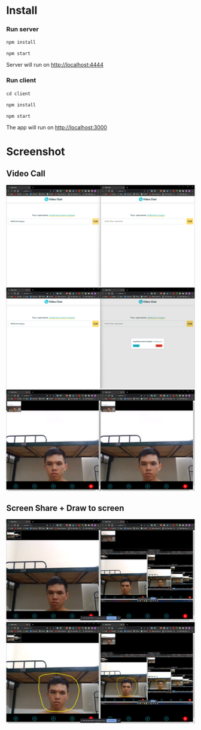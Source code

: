 # Install

### Run server

```
npm install
```

```
npm start
```

Server will run on [http://localhost:4444](http://localhost:4444)

### Run client

```
cd client
```

```
npm install
```

```
npm start
```

The app will run on [http://localhost:3000](http://localhost:3000)

# Screenshot

## Video Call

<img src="https://raw.githubusercontent.com/dnloster/Screen-Sharing-/master/screenshot/videocall.png">
<img src="https://raw.githubusercontent.com/dnloster/Screen-Sharing-/master/screenshot/videocall1.png">
<img src="https://raw.githubusercontent.com/dnloster/Screen-Sharing-/master/screenshot/videocall2.png">

## Screen Share + Draw to screen

<img src="https://raw.githubusercontent.com/dnloster/Screen-Sharing-/master/screenshot/screenshare.png">
<img src="https://raw.githubusercontent.com/dnloster/Screen-Sharing-/master/screenshot/drawtoscreen.png">
